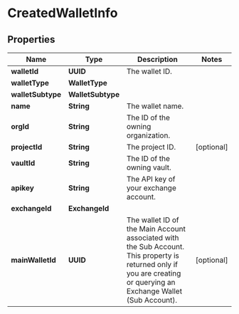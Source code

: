 

# CreatedWalletInfo


## Properties

| Name | Type | Description | Notes |
|------------ | ------------- | ------------- | -------------|
|**walletId** | **UUID** | The wallet ID. |  |
|**walletType** | **WalletType** |  |  |
|**walletSubtype** | **WalletSubtype** |  |  |
|**name** | **String** | The wallet name. |  |
|**orgId** | **String** | The ID of the owning organization. |  |
|**projectId** | **String** | The project ID. |  [optional] |
|**vaultId** | **String** | The ID of the owning vault. |  |
|**apikey** | **String** | The API key of your exchange account. |  |
|**exchangeId** | **ExchangeId** |  |  |
|**mainWalletId** | **UUID** | The wallet ID of the Main Account associated with the Sub Account. This property is returned only if you are creating or querying an Exchange Wallet (Sub Account). |  [optional] |



